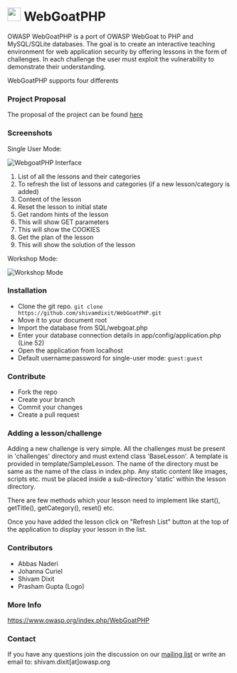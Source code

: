 <img src="https://raw.githubusercontent.com/shivamdixit/WebGoatPHP/master/images/logo.png"  height="30"> WebGoatPHP
================

OWASP WebGoatPHP is a port of OWASP WebGoat to PHP and MySQL/SQLite databases. The goal is to create an interactive teaching environment for web application security by offering lessons in the form of challenges. In each challenge the user must exploit the vulnerability to demonstrate their understanding.

WebGoatPHP supports four differents
### Project Proposal
The proposal of the project can be found [here](http://shivamdixit.com/posts/gsoc-14-webgoatphp-proposal/)

### Screenshots
Single User Mode:

![WebgoatPHP Interface](https://raw.githubusercontent.com/shivamdixit/WebGoatPHP/master/challenges/single/WebGoatIntro/static/interface.png "WebgoatPHP Interface")

1. List of all the lessons and their categories
2. To refresh the list of lessons and categories (if a new lesson/category is added)
3. Content of the lesson
4. Reset the lesson to initial state
5. Get random hints of the lesson
6. This will show GET parameters
7. This will show the COOKIES
8. Get the plan of the lesson
9. This will show the solution of the lesson

Workshop Mode:

![Workshop Mode](https://raw.githubusercontent.com/shivamdixit/WebGoatPHP/master/images/workshop_dashboard.png "Workshop Mode")

### Installation
* Clone the git repo. `git clone https://github.com/shivamdixit/WebGoatPHP.git`
* Move it to your document root
* Import the database from SQL/webgoat.php
* Enter your database connection details in app/config/application.php (Line 52)
* Open the application from localhost
* Default username:password for single-user mode: `guest:guest`


### Contribute
* Fork the repo
* Create your branch
* Commit your changes
* Create a pull request

### Adding a lesson/challenge
Adding a new challenge is very simple. All the challenges must be present in 'challenges' directory and must extend class 'BaseLesson'. A template is provided in template/SampleLesson. The name of the directory must be same as the name of the class in index.php. Any static content like images, scripts etc. must be placed inside a sub-directory 'static' within the lesson directory.

There are few methods which your lesson need to implement like start(), getTitle(), getCategory(), reset() etc.

Once you have added the lesson click on "Refresh List" button at the top of the application to display your lesson in the list.

### Contributors
* Abbas Naderi
* Johanna Curiel
* Shivam Dixit
* Prasham Gupta (Logo)

### More Info
https://www.owasp.org/index.php/WebGoatPHP

### Contact
If you have any questions join the discussion on our [mailing list](https://lists.owasp.org/mailman/listinfo/owasp_webgoatphp) or write an email to: shivam.dixit[at]owasp.org
